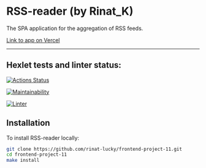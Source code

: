 # RSS-reader (by Rinat_K)

The SPA application for the aggregation of RSS feeds.

[Link to app on Vercel](https://frontend-project-11-three-xi.vercel.app/)

----

## Hexlet tests and linter status:

[![Actions Status](https://github.com/rinat-lucky/frontend-project-11/workflows/hexlet-check/badge.svg)](https://github.com/rinat-lucky/frontend-project-11/actions)

[![Maintainability](https://api.codeclimate.com/v1/badges/67f9c21016144829d6c8/maintainability)](https://codeclimate.com/github/rinat-lucky/frontend-project-11/maintainability)

[![Linter](https://github.com/rinat-lucky/frontend-project-11/actions/workflows/nodejs.yml/badge.svg)](https://github.com/rinat-lucky/frontend-project-11/actions/workflows/nodejs.yml)

## Installation

To install RSS-reader locally:

```sh
git clone https://github.com/rinat-lucky/frontend-project-11.git
cd frontend-project-11
make install
```
